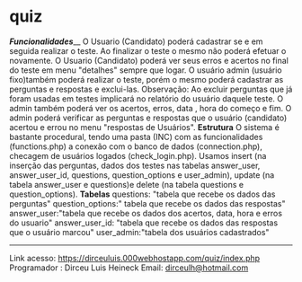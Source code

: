 # quiz

_______________Funcionalidades_________________
O Usuario (Candidato) poderá cadastrar se e em  seguida realizar o teste. Ao finalizar o teste o mesmo não poderá efetuar o novamente.
O Usuario (Candidato) poderá ver seus erros e acertos no final do teste em menu "detalhes" sempre que logar.
O usuário admin (usuário fixo)também poderá realizar o teste, porém o mesmo poderá cadastrar as perguntas e respostas e exclui-las. Observação: Ao excluir perguntas que já foram usadas em testes implicará no relatório do usuário daquele teste.
O admin também poderá ver os acertos, erros, data , hora do começo e fim.
O admin poderá verificar as perguntas e respostas que o usuário (candidato) acertou e errou no menu "respostas de Usuários".
________________Estrutura________________
O sistema é bastante procedural, tendo uma pasta (INC) com as funcionalidades (functions.php) a conexão com o banco de dados (connection.php),
checagem de usuários logados (check_login.php).
Usamos insert (na inserção das perguntas, dados dos testes nas tabelas answer_user, answer_user_id, questions, question_options e user_admin),
update (na tabela answer_user e questions)e delete (na tabela questions e question_options).
________________Tabelas________________
questions: "tabela que recebe os dados das perguntas"
question_options:" tabela que recebe os dados das respostas"
answer_user:"tabela que recebe os dados dos acertos, data, hora e erros do usuario"
answer_user_id: "tabela que recebe os dados das respostas que o usuário marcou"
user_admin:"tabela dos usuários cadastrados"
______________________________________
Link acesso: https://dirceuluis.000webhostapp.com/quiz/index.php
Programador : Dirceu Luis Heineck
Email: dirceulh@hotmail.com



